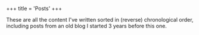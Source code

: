 +++
title = 'Posts'
+++

These are all the content I've written sorted in (reverse) chronological order,
including posts from an old blog I started 3 years before this one.

